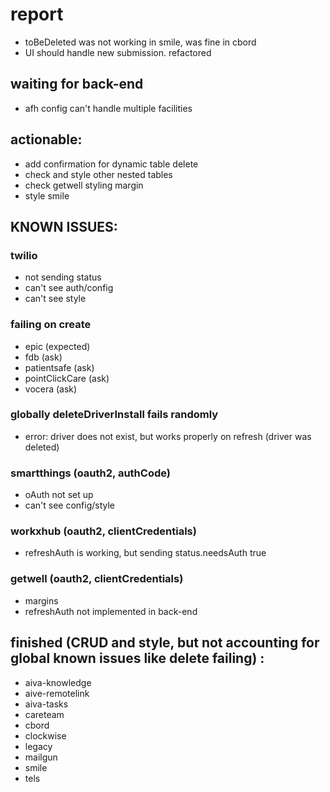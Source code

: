# report

- toBeDeleted was not working in smile, was fine in cbord
- UI should handle new submission. refactored

## waiting for back-end

- afh config can't handle multiple facilities

## actionable:

- add confirmation for dynamic table delete
- check and style other nested tables
- check getwell styling margin
- style smile

## KNOWN ISSUES:

### twilio

- not sending status
- can't see auth/config
- can't see style

### failing on create

- epic (expected)
- fdb (ask)
- patientsafe (ask)
- pointClickCare (ask)
- vocera (ask)

### globally deleteDriverInstall fails randomly

- error: driver does not exist, but works properly on refresh (driver was deleted)

### smartthings (oauth2, authCode)

- oAuth not set up
- can't see config/style

### workxhub (oauth2, clientCredentials)

- refreshAuth is working, but sending status.needsAuth true

### getwell (oauth2, clientCredentials)

- margins
- refreshAuth not implemented in back-end

## finished (CRUD and style, but not accounting for global known issues like delete failing) :

- aiva-knowledge
- aive-remotelink
- aiva-tasks
- careteam
- cbord
- clockwise
- legacy
- mailgun
- smile
- tels
